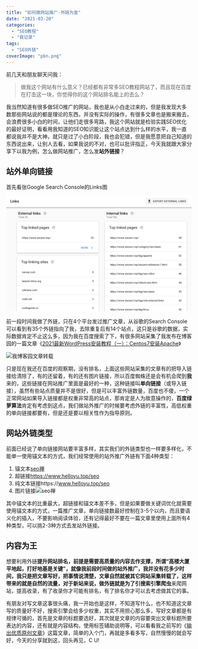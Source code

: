```yaml
---
title: "如何做网站推广-外链为皇"
date: "2021-03-20"
categories: 
  - "SEO教程"
  - "我记录"
tags: 
  - "SEO外链"
coverImage: "pbn.png"
---
```


前几天和朋友聊天问我：

> 做我这个网站有什么意义？已经都有非常多SEO教程网站了，而且现在百度在打击这一块，你觉得你的这个网站排名能上的去么？

我当然知道有很多做SEO推广的网站，我也是从小白走过来的，但是我发现大多数那些网站说的都是理论的东西，并没有实际的操作，有很多文章也是搬来搬去，会浪费很多小白的时间，让他们走很多弯路，我这个网站就是检验实践SEO优化的最好证明，看看用我知道的SEO知识能让这个站点达到什么样的水平，我一直都说我并不是大神，就只是过了小白阶段，我也会犯错，但是我愿意把自己知道的东西说出来，让别人去看，如果我说的不对，也可以批评指正，今天我就跟大家分享下以我为例，怎么做网站推广，怎么发**站外链接**？

## 站外单向链接

首先看张Google Search Console的Links图

![站外推广links](images/WX20210305-094345@2x.png)

前一段时间我做了外链，只在4个平台发过推广文章，从谷歌的Search Console可以看到有35个外链指向了我，去除重复后有14个站点，这只是谷歌的数据，实际数据肯定不止这么多，因为我在百度搜索了下，有很多网站采集了我发布在博客园的一篇文章《[2021最新WordPress安装教程（一）：Centos7安装Apache](https://www.cnblogs.com/seozen/p/wordpress-apache-setup-2021.html)》

![我博客园文章转载](images/我博客园文章转载.png)

只是现在我还在百度的观察期，没有排名，上面这些网站采集的文章有的把导入链接给清除了，有的还留着，有的还有图片链接，所以百度蜘蛛还是会有机会爬到**我**来的，这些链接在网站推广里面是最好的一种，这种链接叫**单向链接**（或导入链接），虽然有些站点质量并不是很好，但是可以丰富外链数量，百度也不傻，一个正常网站如果导入链接都是权重非常高的站点，那肯定是人为故意操作的，**百度绿萝算法**肯定有考虑到这点，我们做站外推广的时候要考虑外链的丰富性，高低权重的单向链接都要有，但是还是要以相关性作为指导原则。

## 网站外链类型

前面已经说了单向链接网站要丰富多样，其实我们的外链类型也一样要多样化，不能单一使用锚文本的方式，我们经常使用的站外推广外链有下面4种类型：

1. 锚文本<a href="https://www.helloyu.top/seo" >seo禅</a>
2. 超链接<a href="https://www.helloyu.top/seo" >https://www.helloyu.top/seo</a>
3. 纯文本链接https://www.helloyu.top/seo
4. 图片链接<img src="https://www.helloyu.top/seo/seo.png" alt="seo禅">

其中锚文本的比重最大，超链接和锚文本差不多，但是如果要做关键词优化就需要使用锚文本的方式，一篇推广文章，单向链接数最好控制在3-5个以内，而且要语义化的插入，不要影响阅读体验，还有记得最好不要在一篇文章里使用上面所有4种类型，可以挑2-3种方式去发站外链接。

## 内容为王

想要利用外链**提升网站排名，**前提是需要高质量的内容去作支撑，所谓“高楼大厦平地起，打好地基是关键”，就像我前段时间做的站外推广，我并没有花多少时间，我只是把文章写好，把事情说清楚，文章自然就被其它网站采集转载了，这样带来的就是自然的流量，对于新站来说，做外链就是为了引**搜索引擎爬虫**来爬网站，提高收录，有了收录你才可能有排名，有了排名你才可以去考虑做其它的事。

有朋友对写文章这事很头痛，我一开始也是这样，不知道写什么，也不知道这文章写的质量好不好，搜索引擎会给多少权重，其实不用担心那么多，写好文章都是有规律可循的，首先是文章的标题要选好，其次就是文章的内容要突出文章标题所要表达的内容，还有就是内容结构，使用标签辅助说明等，可以看看我之前写的《[输出优质原创文章](https://www.helloyu.top/seo/writing-seo-article.html)》这篇文章，简单的入个门，再就是多看多写，自然慢慢的就会写好，今天的分享就到这，回头再见，C U!
